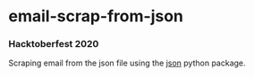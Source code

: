 # email-scrap-from-json
### Hacktoberfest 2020
Scraping email from the json file using the [json]() python package.
